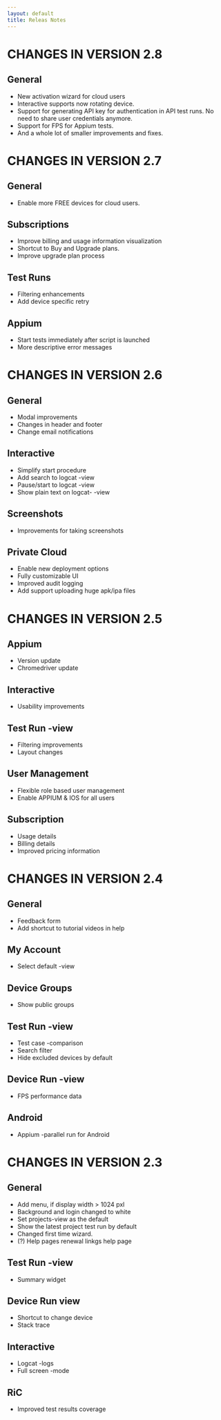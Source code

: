 ```yaml
---
layout: default
title: Releas Notes
---
```


# CHANGES IN VERSION 2.8 

## General

* New activation wizard for cloud users  
* Interactive supports now rotating device.  
* Support for generating API key for authentication in API test
  runs. No need to share user credentials anymore.  
* Support for FPS for Appium tests.  
* And a whole lot of smaller improvements and fixes.

# CHANGES IN VERSION 2.7

## General

* Enable more FREE devices for cloud users.  

## Subscriptions

* Improve billing and usage information visualization  
* Shortcut to Buy and Upgrade plans.  
* Improve upgrade plan process  

## Test Runs

* Filtering enhancements  
* Add device specific retry  

## Appium

* Start tests immediately after script is launched  
* More descriptive error messages  


# CHANGES IN VERSION 2.6 

## General

* Modal improvements
* Changes in header and footer
* Change email notifications

## Interactive

* Simplify start procedure
* Add search to logcat -view
* Pause/start to logcat -view
* Show plain text on logcat- -view

## Screenshots

* Improvements for taking screenshots

## Private Cloud

* Enable new deployment options
* Fully customizable UI
* Improved audit logging
* Add support uploading huge apk/ipa files


# CHANGES IN VERSION 2.5 

## Appium

* Version update
* Chromedriver update

## Interactive

* Usability improvements

## Test Run -view

* Filtering improvements
* Layout changes

## User Management

* Flexible role based user management
* Enable APPIUM & IOS for all users

## Subscription

* Usage details
* Billing details
* Improved pricing information 


# CHANGES IN VERSION 2.4 

## General

* Feedback form
* Add shortcut to tutorial videos in help

## My Account

* Select default -view

## Device Groups

* Show public groups

## Test Run -view

* Test case -comparison
* Search filter
* Hide excluded devices by default

## Device Run -view

* FPS performance data

## Android

* Appium -parallel run for Android


# CHANGES IN VERSION 2.3

## General

* Add menu, if display width > 1024 pxl
* Background and login changed to white
* Set projects-view as the default
* Show the latest project test run by default
* Changed first time wizard.
* (?) Help pages renewal linkgs help page

## Test Run -view

* Summary widget

## Device Run view

* Shortcut to change device
* Stack trace

## Interactive

* Logcat -logs
* Full screen -mode

## RiC

* Improved test results coverage
